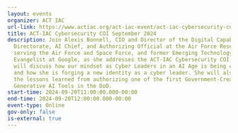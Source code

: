 ```yaml
---
layout: events
organizer: ACT IAC
url-link: https://www.actiac.org/act-iac-event/act-iac-cybersecurity-coi-september-2024
title: ACT-IAC Cybersecurity COI September 2024
description: Join Alexis Bonnell, CIO and Director of the Digital Capabilities
  Directorate, AI Chief, and Authorizing Official at the Air Force Research Lab,
  serving the Air Force and Space Force, and former Emerging Technology
  Evangelist at Google, as she addresses the ACT-IAC Cybersecurity COI. Alexis
  will discuss how our mindset as Cyber Leaders in an AI Age is being challenged
  and how she is forging a new identity as a cyber leader. She will also share
  the lessons learned from authorizing one of the first Government-Created
  Generative AI Tools in the DoD.
start-time: 2024-09-20T11:00:00.000-00:00
end-time: 2024-09-20T12:00:00.000-00:00
event-type: Online
gov-only: false
is-external: true
---
```

